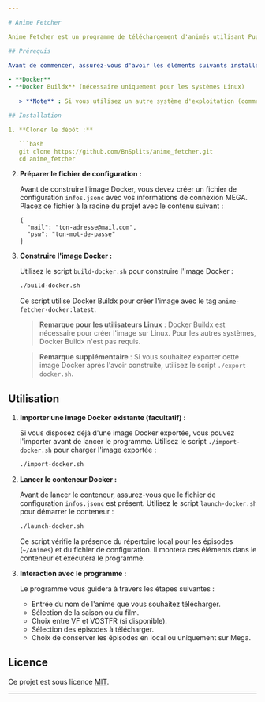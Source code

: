 ```yaml
---

# Anime Fetcher

Anime Fetcher est un programme de téléchargement d'animés utilisant Puppeteer pour récupérer les épisodes depuis le site [anime-sama.fr](https://anime-sama.fr) et Mega pour stocker les fichiers.

## Prérequis

Avant de commencer, assurez-vous d'avoir les éléments suivants installés sur votre machine :

- **Docker**
- **Docker Buildx** (nécessaire uniquement pour les systèmes Linux)

   > **Note** : Si vous utilisez un autre système d'exploitation (comme Windows ou macOS), Docker Buildx n'est pas obligatoire pour la création des images.

## Installation

1. **Cloner le dépôt :**

   ```bash
   git clone https://github.com/BnSplits/anime_fetcher.git
   cd anime_fetcher
   ```

2. **Préparer le fichier de configuration :**

   Avant de construire l'image Docker, vous devez créer un fichier de configuration `infos.jsonc` avec vos informations de connexion MEGA. Placez ce fichier à la racine du projet avec le contenu suivant :

   ```jsonc
   {
     "mail": "ton-adresse@mail.com",
     "psw": "ton-mot-de-passe"
   }
   ```

3. **Construire l'image Docker :**

   Utilisez le script `build-docker.sh` pour construire l'image Docker :

   ```bash
   ./build-docker.sh
   ```

   Ce script utilise Docker Buildx pour créer l'image avec le tag `anime-fetcher-docker:latest`. 

   > **Remarque pour les utilisateurs Linux** : Docker Buildx est nécessaire pour créer l'image sur Linux. Pour les autres systèmes, Docker Buildx n'est pas requis.

   > **Remarque supplémentaire** : Si vous souhaitez exporter cette image Docker après l'avoir construite, utilisez le script `./export-docker.sh`.

## Utilisation

1. **Importer une image Docker existante (facultatif) :**

   Si vous disposez déjà d'une image Docker exportée, vous pouvez l'importer avant de lancer le programme. Utilisez le script `./import-docker.sh` pour charger l'image exportée :

   ```bash
   ./import-docker.sh
   ```

2. **Lancer le conteneur Docker :**

   Avant de lancer le conteneur, assurez-vous que le fichier de configuration `infos.jsonc` est présent. Utilisez le script `launch-docker.sh` pour démarrer le conteneur :

   ```bash
   ./launch-docker.sh
   ```

   Ce script vérifie la présence du répertoire local pour les épisodes (`~/Animes`) et du fichier de configuration. Il montera ces éléments dans le conteneur et exécutera le programme.

3. **Interaction avec le programme :**

   Le programme vous guidera à travers les étapes suivantes :

   - Entrée du nom de l'anime que vous souhaitez télécharger.
   - Sélection de la saison ou du film.
   - Choix entre VF et VOSTFR (si disponible).
   - Sélection des épisodes à télécharger.
   - Choix de conserver les épisodes en local ou uniquement sur Mega.

## Licence

Ce projet est sous licence [MIT](https://opensource.org/licenses/MIT).

---
```

